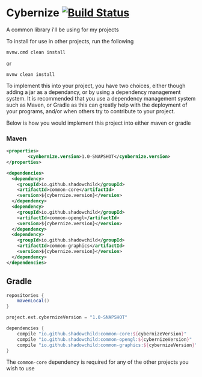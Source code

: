 # Cybernize [![Build Status](https://travis-ci.org/ShadowChild/Cybernize.svg?branch=master)](https://travis-ci.org/ShadowChild/Cybernize)
A common library i'll be using for my projects

To install for use in other projects, run the following

`
mvnw.cmd clean install
`

or

`
mvnw clean install
`


To implement this into your project, you have two choices, either though adding a jar as a dependancy, or by using a dependency management system. It is recommended that you use a dependency management system such as Maven, or Gradle as this can greatly help with the deployment of your programs, and/or when others try to contribute to your project.

Below is how you would implement this project into either maven or gradle

### Maven
```xml
<properties>
        <cynbernize.version>1.0-SNAPSHOT</cynbernize.version>
</properties>

<dependencies>
  <dependency>
    <groupId>io.github.shadowchild</groupId>
    <artifactId>common-core</artifactId>
    <version>${cybernize.version}</version>
  </dependency>
  <dependency>
    <groupId>io.github.shadowchild</groupId>
    <artifactId>common-opengl</artifactId>
    <version>${cybernize.version}</version>
  </dependency>
  <dependency>
    <groupId>io.github.shadowchild</groupId>
    <artifactId>common-graphics</artifactId>
    <version>${cybernize.version}</version>
  </dependency>
</dependencies>
```

## Gradle
```groovy
repositories {
    mavenLocal()
}

project.ext.cybernizeVersion = "1.0-SNAPSHOT"

dependencies {
    compile "io.github.shadowchild:common-core:${cybernizeVersion}"
    compile "io.github.shadowchild:common-opengl:${cybernizeVersion}"
    compile "io.github.shadowchild:common-graphics:${cybernizeVersion}"
}
```

The `common-core` dependency is required for any of the other projects you wish to use
